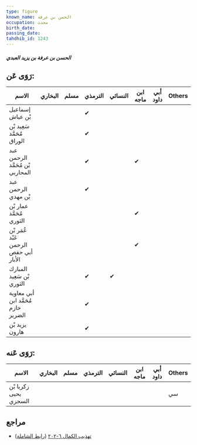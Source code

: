 ```yaml
---
type: figure
known_name: الحسن بن عرفة
occupation: محدث
birth_date:
passing_date:
tahdhib_id: 1243
---
```

##### الحسن بن عرفة بن يزيد العبدي

## رَوَى عَن:
| الاسم                                 | البخاري | مسلم | الترمذي | النسائي | ابن ماجه | أبي داود | Others |
| ------------------------------------- | ------- | ---- | ------- | ------- | -------- | -------- | ------ |
| إسماعيل بْن عياش                      |         |      | ✔       |         |          |          |        |
| سَعِيد بْن مُحَمَّد الوراق            |         |      | ✔       |         |          |          |        |
| عبد الرحمن بْن مُحَمَّد المحاربي      |         |      | ✔       |         | ✔        |          |        |
| عبد الرحمن بْن مهدي                   |         |      | ✔       |         |          |          |        |
| عمار بْن مُحَمَّد الثوري              |         |      |         |         | ✔        |          |        |
| عُمَر بْن عَبْد الرحمن أبي حفص الأبار |         |      |         |         | ✔        |          |        |
| المبارك بْن سَعِيد الثوري             |         |      | ✔       | ✔       |          |          |        |
| أبي معاوية مُحَمَّد ابن خازم الضرير   |         |      | ✔       |         |          |          |        |
| يزيد بْن هارون                        |         |      | ✔       |         |          |          |        |
## رَوَى عَنه:
| الاسم                 | البخاري | مسلم | الترمذي | النسائي | ابن ماجه | أبي داود | Others |
| --------------------- | ------- | ---- | ------- | ------- | -------- | -------- | ------ |
| زكريا بْن يحيى السجزي |         |      |         |         |          |          | سي     |
## مراجع
- [تهذيب الكمال ٦-٢٠٢](obsidian://open?vault=Tahdhib-al-Kamal&file=Figures/١٢٤٣-الحسن%20بن%20عرفة%20بن%20يزيد%20العبدي) ([رابط الشاملة](https://shamela.ws/book/3722/2866))